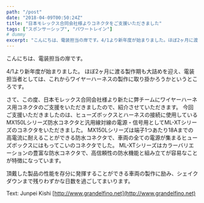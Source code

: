 ```yaml
---
path: "/post"
date: "2018-04-09T00:50:24Z"
title: "日本モレックス合同会社様よりコネクタをご支援いただきました"
tags: ["スポンサーシップ", "パワートレイン"]
# dummy
excerpt: "こんにちは、電装担当の岸です。4/1より新年度が始まりました。ほぼ2ヶ月に渡る製作期も大詰めを迎え、電装担当者としては、これからワイヤーハーネスの製作に取り掛かろうかというところです。さて、この度、..."
---
```


[](09-1.jpg)こんにちは、電装担当の岸です。

4/1より新年度が始まりました。
ほぼ2ヶ月に渡る製作期も大詰めを迎え、電装担当者としては、これからワイヤーハーネスの製作に取り掛かろうかというところです。

さて、この度、日本モレックス合同会社様より新たに弊チームにワイヤーハーネス用コネクタのご支援をいただきましたので、紹介させていただきます。
今回ご支援いただきましたのは、ヒューズボックスとハーネスの接続に使用しているMX150Lシリーズ防水コネクタと汎用線対線の電源・信号用としてML-XTシリーズのコネクタをいただきました。
MX150Lシリーズは端子1つあたり18Aまでの高電流に耐えることができる防水コネクタで、車両の全ての電源が集まるヒューズボックスにはもってこいのコネクタでした。
ML-XTシリーズはカラーバリエーションの豊富な防水コネクタで、高信頼性の防水機能と組み立てが容易なことが特徴になっています。

頂戴した製品の性能を存分に発揮することができる車両の製作に励み、シェイクダウンまで残りわずかな日数を過ごしてまいります。

Text: Junpei Kishi
[http://www.grandelfino.net](http://www.grandelfino.net)